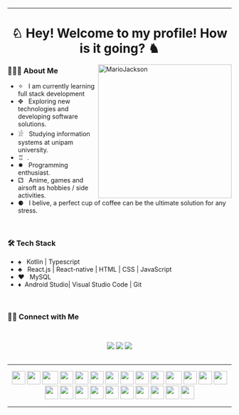 
<hr>
<h1 align="center">♘ Hey! Welcome to my profile! How is it going? ♞</h1>

<img align="right" width=300px alt="MarioJackson" src="https://media.tenor.com/images/90d7560237f8d34e7a31e66d5caf8f6c/tenor.gif" />


<h3> 👨🏻‍💻 About Me </h3>

- ✧ &nbsp; I am currently learning full stack development
- ✥ &nbsp; Exploring new technologies and developing software solutions.
- 𓀀 &nbsp; Studying information systems at unipam university.
- ♖ &nbsp;.
- ✹ &nbsp; Programming enthusiast.
- ⚁ &nbsp; Anime, games and airsoft as hobbies / side activities.
- ⚈ &nbsp; I belive, a perfect cup of coffee can be the ultimate solution for any stress.

<br> 

<h3>🛠 Tech Stack</h3>

- ♠︎  &nbsp; Kotlin | Typescript <br>  
- ♣︎  &nbsp; React.js | React-native | HTML | CSS | JavaScript 
- ♥︎  &nbsp; MySQL 
- ♦︎  &nbsp;Android Studio| Visual Studio Code | Git 

<br>
<h3> 🤝🏻 Connect with Me </h3>
<br>

<p align="center">
<a href="https://www.linkedin.com/in/mariofernandes340/" target="_blank"><img src="https://img.shields.io/badge/LinkedIn-0077B5?style=for-the-badge&logo=linkedin&logoColor=whitee"/></a>
<a href="https://www.instagram.com/mario_fernandes340/" target="_blank"><img src="https://img.shields.io/badge/Instagram-E4405F?style=for-the-badge&logo=instagram&logoColor=white" /></a>
<a href="mailto:marioantonio340@gmail.com"><img src="https://img.shields.io/badge/Gmail-D14836?style=for-the-badge&logo=gmail&logoColor=white"/></a>
</a>
    <br><br>




  
  <hr>
 



<div align="center">
    <img src="https://cultofthepartyparrot.com/parrots/hd/darkmodeparrot.gif" width="30" height="30"/>
    <img src="https://cultofthepartyparrot.com/parrots/hd/darkmodeparrot.gif" width="30" height="30"/>
    <img src="https://cultofthepartyparrot.com/parrots/hd/darkmodeparrot.gif" width="36" height="30"/>
    <img src="https://cultofthepartyparrot.com/parrots/hd/darkmodeparrot.gif" width="30" height="30"/>
    <img src="https://cultofthepartyparrot.com/parrots/hd/darkmodeparrot.gif" width="30" height="30"/>
    <img src="https://cultofthepartyparrot.com/parrots/hd/darkmodeparrot.gif" width="30" height="30"/>
    <img src="https://cultofthepartyparrot.com/parrots/hd/darkmodeparrot.gif" width="30" height="30"/>
    <img src="https://cultofthepartyparrot.com/parrots/hd/darkmodeparrot.gif" width="30" height="30"/>
    <img src="https://cultofthepartyparrot.com/parrots/hd/darkmodeparrot.gif" width="30" height="30"/>
    <img src="https://cultofthepartyparrot.com/parrots/hd/darkmodeparrot.gif" width="30" height="30"/>
    <img src="https://cultofthepartyparrot.com/parrots/hd/darkmodeparrot.gif" width="36" height="30"/>
    <img src="https://cultofthepartyparrot.com/parrots/hd/darkmodeparrot.gif" width="30" height="30"/>
    <img src="https://cultofthepartyparrot.com/parrots/hd/darkmodeparrot.gif" width="30" height="30"/>
    <img src="https://cultofthepartyparrot.com/parrots/hd/darkmodeparrot.gif" width="30" height="30"/>
    <img src="https://cultofthepartyparrot.com/parrots/hd/darkmodeparrot.gif" width="30" height="30"/>
    <img src="https://cultofthepartyparrot.com/parrots/hd/darkmodeparrot.gif" width="30" height="30"/>
    <img src="https://cultofthepartyparrot.com/parrots/hd/darkmodeparrot.gif" width="30" height="30"/>
    <img src="https://cultofthepartyparrot.com/parrots/hd/darkmodeparrot.gif" width="30" height="30"/>
    <img src="https://cultofthepartyparrot.com/parrots/hd/darkmodeparrot.gif" width="30" height="30"/>
    <img src="https://cultofthepartyparrot.com/parrots/hd/darkmodeparrot.gif" width="30" height="30"/>
    <img src="https://cultofthepartyparrot.com/parrots/hd/darkmodeparrot.gif" width="30" height="30"/>
    <img src="https://cultofthepartyparrot.com/parrots/hd/darkmodeparrot.gif" width="30" height="30"/>
    <img src="https://cultofthepartyparrot.com/parrots/hd/darkmodeparrot.gif" width="30" height="30"/>
    <img src="https://cultofthepartyparrot.com/parrots/hd/darkmodeparrot.gif" width="30" height="30"/>
</div>

<hr>

[comment]: <> (Link pardais ===> https://cultofthepartyparrot.com)
[comment]: <> (Link redes sociais logos ===> https://github.com/alexandresanlim/Badges4-README.md-Profile)
 







